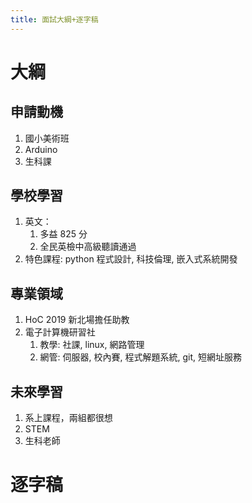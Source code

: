 ```yaml
---
title: 面試大綱+逐字稿
---
```


# 大綱
## 申請動機
1. 國小美術班
2. Arduino
3. 生科課

## 學校學習
1. 英文：
	1. 多益 825 分
	2. 全民英檢中高級聽讀通過
2. 特色課程: python 程式設計, 科技倫理, 嵌入式系統開發

## 專業領域
1. HoC 2019 新北場擔任助教
2. 電子計算機研習社
	1. 教學: 社課, linux, 網路管理
	2. 網管: 伺服器, 校內賽, 程式解題系統, git, 短網址服務

## 未來學習
1. 系上課程，兩組都很想
2. STEM
3. 生科老師

# 逐字稿
